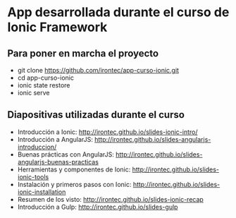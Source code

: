 # App desarrollada durante el curso de Ionic Framework

## Para poner en marcha el proyecto

- git clone https://github.com/irontec/app-curso-ionic.git
- cd app-curso-ionic
- ionic state restore
- ionic serve

## Diapositivas utilizadas durante el curso

- Introducción a Ionic: http://irontec.github.io/slides-ionic-intro/
- Introducción a AngularJS: http://irontec.github.io/slides-angularjs-introduccion/
- Buenas prácticas con AngularJS: http://irontec.github.io/slides-angularjs-buenas-practicas
- Herramientas y componentes de Ionic: http://irontec.github.io/slides-ionic-tools
- Instalación y primeros pasos con Ionic: http://irontec.github.io/slides-ionic-installation
- Resumen de los visto: http://irontec.github.io/slides-ionic-recap
- Introducción a Gulp: http://irontec.github.io/slides-gulp
